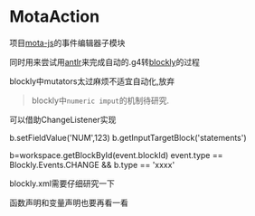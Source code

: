 # MotaAction
项目[mota-js](https://github.com/ckcz123/mota-js)的事件编辑器子模块

同时用来尝试用[antlr](https://github.com/antlr/antlr4)来完成自动的.g4转[blockly](https://github.com/google/blockly)的过程

blockly中mutators太过麻烦不适宜自动化,放弃

> blockly中`numeric imput`的机制待研究.

可以借助ChangeListener实现

b.setFieldValue('NUM',123)
b.getInputTargetBlock('statements')

b=workspace.getBlockById(event.blockId)
event.type == Blockly.Events.CHANGE && b.type == 'xxxx'

blockly.xml需要仔细研究一下

函数声明和变量声明也要再看一看